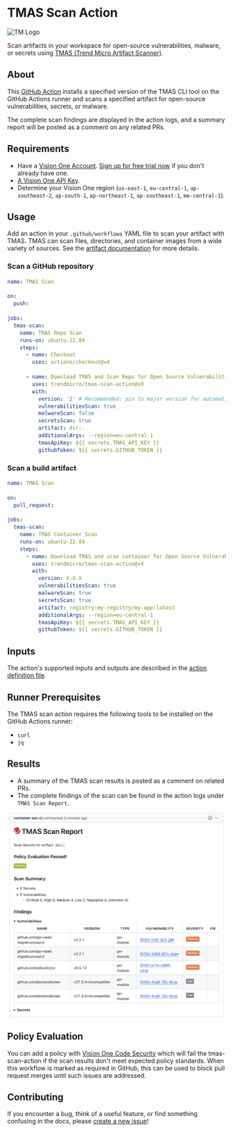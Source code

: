 # TMAS Scan Action

![TM Logo](images/tm-logo.jpg)

Scan artifacts in your workspace for open-source vulnerabilities, malware, or secrets using [TMAS (Trend Micro Artifact Scanner)](https://docs.trendmicro.com/en-us/documentation/article/trend-vision-one-__artifact-scanner-tmas-2).

## About

This [GitHub Action](https://github.com/features/actions) installs a specified version of the TMAS CLI tool on the GitHub Actions runner and scans a specified artifact for open-source vulnerabilities, secrets, or malware.

The complete scan findings are displayed in the action logs, and a summary report will be posted as a comment on any related PRs.

## Requirements

- Have a [Vision One Account](https://signin.v1.trendmicro.com/). [Sign up for free trial now](www.trendmicro.com/en_us/business/products/trials.html?modal=s1b-hero-vision-one-free-trial-c022c8#detection-response) if you don't already have one.
- [A Vision One API Key](https://docs.trendmicro.com/en-us/documentation/article/trend-vision-one-__obtaining-api-key-2).
- Determine your Vision One region (`us-east-1`, `eu-central-1`, `ap-southeast-2`, `ap-south-1`, `ap-northeast-1`, `ap-southeast-1`, `me-central-1`).

## Usage

Add an action in your `.github/workflows` YAML file to scan your artifact with TMAS. TMAS can scan files, directories, and container images from a wide variety of sources. See the [artifact documentation](https://docs.trendmicro.com/en-us/documentation/article/trend-vision-one-__artifact-scanner-cli-2#GUID-09957805-70E7-401F-A691-F587FCE2CB8B-ofd60h__supportedArtifacts) for more details.

### Scan a GitHub repository

```yaml
name: TMAS Scan

on:
  push:

jobs:
  tmas-scan:
    name: TMAS Repo Scan
    runs-on: ubuntu-22.04
    steps:
      - name: Checkout
        uses: actions/checkout@v4

      - name: Download TMAS and Scan Repo for Open Source Vulnerabilities and Secrets
        uses: trendmicro/tmas-scan-action@vX
        with:
          version: '2' # Recommended: pin to major version for automatic updates within v2.x.x
          vulnerabilitiesScan: true
          malwareScan: false
          secretsScan: true
          artifact: dir:.
          additionalArgs: --region=eu-central-1
          tmasApiKey: ${{ secrets.TMAS_API_KEY }}
          githubToken: ${{ secrets.GITHUB_TOKEN }}
```

### Scan a build artifact

```yaml
name: TMAS Scan

on:
  pull_request:

jobs:
  tmas-scan:
    name: TMAS Container Scan
    runs-on: ubuntu-22.04
    steps:
      - name: Download TMAS and scan container for Open Source Vulnerabilities, Malware and Secrets
        uses: trendmicro/tmas-scan-action@vX
        with:
          version: X.X.X
          vulnerabilitiesScan: true
          malwareScan: true
          secretsScan: true
          artifact: registry:my-registry/my-app:latest
          additionalArgs: --region=eu-central-1
          tmasApiKey: ${{ secrets.TMAS_API_KEY }}
          githubToken: ${{ secrets.GITHUB_TOKEN }}
```

## Inputs

The action's supported inputs and outputs are described in the [action definition file](action.yml).

## Runner Prerequisites

The TMAS scan action requires the following tools to be installed on the GitHub Actions runner:

- `curl`
- `jq`

## Results

- A summary of the TMAS scan results is posted as a comment on related PRs.
- The complete findings of the scan can be found in the action logs under `TMAS Scan Report`.

<img width="500px" src="images/scan-summary-comment.png">

## Policy Evaluation

You can add a policy with [Vision One Code Security](https://docs.trendmicro.com/en-us/documentation/article/trend-vision-one-code-security-intro) which will fail the tmas-scan-action if the scan results don't meet expected policy standards. When this workflow is marked as required in GitHub, this can be used to block pull request merges until such issues are addressed.

## Contributing

If you encounter a bug, think of a useful feature, or find something confusing in the docs, please [create a new issue](CONTRIBUTING.md)!